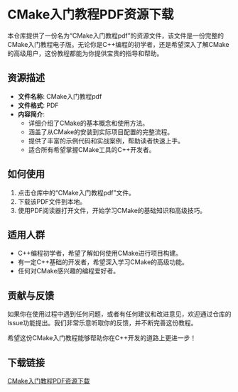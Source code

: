 # CMake入门教程PDF资源下载

本仓库提供了一份名为“CMake入门教程pdf”的资源文件，该文件是一份完整的CMake入门教程电子版。无论你是C++编程的初学者，还是希望深入了解CMake的高级用户，这份教程都能为你提供宝贵的指导和帮助。

## 资源描述

- **文件名称**: CMake入门教程pdf
- **文件格式**: PDF
- **内容简介**: 
  - 详细介绍了CMake的基本概念和使用方法。
  - 涵盖了从CMake的安装到实际项目配置的完整流程。
  - 提供了丰富的示例代码和实战案例，帮助读者快速上手。
  - 适合所有希望掌握CMake工具的C++开发者。

## 如何使用

1. 点击仓库中的“CMake入门教程pdf”文件。
2. 下载该PDF文件到本地。
3. 使用PDF阅读器打开文件，开始学习CMake的基础知识和高级技巧。

## 适用人群

- C++编程初学者，希望了解如何使用CMake进行项目构建。
- 有一定C++基础的开发者，希望深入学习CMake的高级功能。
- 任何对CMake感兴趣的编程爱好者。

## 贡献与反馈

如果你在使用过程中遇到任何问题，或者有任何建议和改进意见，欢迎通过仓库的Issue功能提出。我们非常乐意听取你的反馈，并不断完善这份教程。

希望这份CMake入门教程能够帮助你在C++开发的道路上更进一步！

## 下载链接

[CMake入门教程PDF资源下载](https://pan.quark.cn/s/2560cd0d7b31)